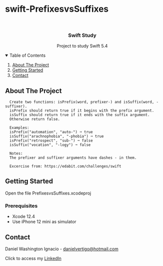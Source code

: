 # swift-PrefixesvsSuffixes

<!-- PROJECT LOGO -->
<br />
<p align="center">

  <h3 align="center">Swift Study</h3>
  <p align="center">
    Project to study Swift 5.4
  </p>
</p>



<!-- TABLE OF CONTENTS -->
<details open="open">
  <summary>Table of Contents</summary>
  <ol>
    <li>
      <a href="#about-the-project">About The Project</a>
    </li>
    <li>
      <a href="#getting-started">Getting Started</a>
    </li>
    <li><a href="#contact">Contact</a></li>
  </ol>
</details>



<!-- ABOUT THE PROJECT -->
## About The Project
 
      Create two functions: isPrefix(word, prefixer-) and isSuffix(word, -suffixer).
      isPrefix should return true if it begins with the prefix argument.
      isSuffix should return true if it ends with the suffix argument.
      Otherwise return false.
      
      Examples:
      isPrefix("automation", "auto-") ➞ true
      isSuffix("arachnophobia", "-phobia") ➞ true
      isPrefix("retrospect", "sub-") ➞ false
      isSuffix("vocation", "-logy") ➞ false
      
      Notes:
      The prefixer and suffixer arguments have dashes - in them.

      Excercise from: https://edabit.com/challenges/swift


<!-- GETTING STARTED -->
## Getting Started

Open the file PrefixesvsSuffixes.xcodeproj 

### Prerequisites

* Xcode 12.4
* Use iPhone 12 mini as simulator 

<!-- CONTACT -->
## Contact

Daniel Washington Ignacio - danielvertigo@hotmail.com

Click to access my [LinkedIn](https://www.linkedin.com/in/daniel-washington-ignacio-ab439b164/)
